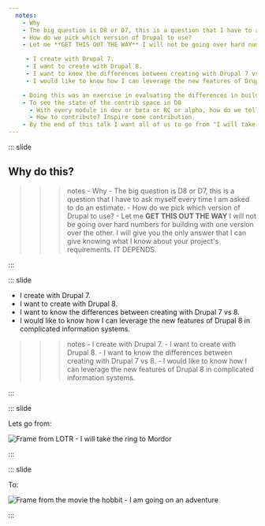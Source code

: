 ```yaml
---
  notes:
    - Why
    - The big question is D8 or D7, this is a question that I have to ask myself every time I am asked to do an estimate.
    - How do we pick which version of Drupal to use?
    - Let me **GET THIS OUT THE WAY** I will not be going over hard numbers for building with one version over the other. I will give you the only answer that I can give knowing what I know about your project's requirements. IT DEPENDS.

     - I create with Drupal 7.
     - I want to create with Drupal 8.
     - I want to know the differences between creating with Drupal 7 vs 8.
     - I would like to know how I can leverage the new features of Drupal 8 in complicated information systems.

    - Doing this was an exercise in evaluating the differences in building with D7 vs D8
    - To see the state of the contrib space in D8
      - With every module in dev or beta or RC or alpha, how do we tell what will work?
      - How to contribute? Inspire some contribution.
    - By the end of this talk I want all of us to go from "I will take the ring to Mordor" to "I'm going on an adventure"
---
```


::: slide

## Why do this?

>>> notes
    - Why
    - The big question is D8 or D7, this is a question that I have to ask myself every time I am asked to do an estimate.
    - How do we pick which version of Drupal to use?
    - Let me **GET THIS OUT THE WAY** I will not be going over hard numbers for building with one version over the other. I will give you the only answer that I can give knowing what I know about your project's requirements. IT DEPENDS.
>>>

:::

::: slide

 - I create with Drupal 7.
 - I want to create with Drupal 8.
 - I want to know the differences between creating with Drupal 7 vs 8.
 - I would like to know how I can leverage the new features of Drupal 8 in complicated information systems.

>>> notes
     - I create with Drupal 7.
     - I want to create with Drupal 8.
     - I want to know the differences between creating with Drupal 7 vs 8.
     - I would like to know how I can leverage the new features of Drupal 8 in complicated information systems.
>>>

:::

::: slide

Lets go from:

![Frame from LOTR - I will take the ring to Mordor](http://www.andimasexaholic.com/wp-content/uploads/2016/11/wp-1479564626172.jpg "I will take the ring to Mordor, Though I do not know the way.")

:::

::: slide

To:

![Frame from the movie the hobbit - I am going on an adventure](http://i3.kym-cdn.com/entries/icons/original/000/013/208/a.jpg "I'm going on an adventure")

:::
